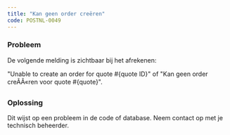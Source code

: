 ```yaml
---
title: "Kan geen order creëren"
code: POSTNL-0049
---
```

### Probleem

De volgende melding is zichtbaar bij het afrekenen:

"Unable to create an order for quote #{quote ID}" of "Kan geen order creÃÂ«ren voor quote #{quote}".

### Oplossing

Dit wijst op een probleem in de code of database. Neem contact op met je technisch beheerder.
